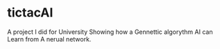 # tictacAI

A project I did for University Showing how a Gennettic algorythm AI can Learn from A nerual network.
